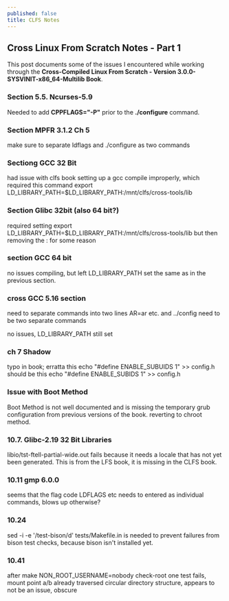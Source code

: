 ```yaml
---
published: false
title: CLFS Notes
---
```

## Cross Linux From Scratch Notes - Part 1
This post documents some of the issues I encountered while working through the **Cross-Compiled Linux From Scratch - Version 3.0.0-SYSVINIT-x86_64-Multilib Book**.

### Section 5.5. Ncurses-5.9
Needed to add **CPPFLAGS="-P"** prior to the **./configure** command.

### Section MPFR 3.1.2 Ch 5
make sure to separate ldflags and ./configure as two commands

### Sectiong GCC 32 Bit
had issue with clfs book setting up a gcc compile improperly, which required this command export LD_LIBRARY_PATH=$LD_LIBRARY_PATH:/mnt/clfs/cross-tools/lib

### Section Glibc 32bit (also 64 bit?)
required setting export LD_LIBRARY_PATH=$LD_LIBRARY_PATH:/mnt/clfs/cross-tools/lib but then removing the : for some reason

### section GCC 64 bit
no issues compiling, but left LD_LIBRARY_PATH set the same as in the previous section.

### cross GCC 5.16 section
need to separate commands into two lines AR=ar etc. and ../config need to be two separate commands

no issues, LD_LIBRARY_PATH still set

### ch 7 Shadow
typo in book; erratta
this echo "#define ENABLE_SUBUIDS 1" >> config.h should be this echo 
"#define ENABLE_SUBIDS 1" >> config.h

### Issue with Boot Method
Boot Method is not well documented and is missing the temporary grub configuration from previous versions of the book. reverting to chroot method.

### 10.7. Glibc-2.19 32 Bit Libraries
libio/tst-ftell-partial-wide.out fails because it needs a locale that has not yet been generated. 
This is from the LFS book, it is missing in the CLFS book.

### 10.11 gmp 6.0.0
seems that the flag code LDFLAGS etc needs to entered as individual commands, blows up otherwise?

### 10.24
sed -i -e '/test-bison/d' tests/Makefile.in is needed to prevent failures from bison test checks, because bison isn't installed yet.

### 10.41

after make NON_ROOT_USERNAME=nobody check-root one test fails, mount point a/b already traversed circular directory structure, appears to not be an issue, obscure
